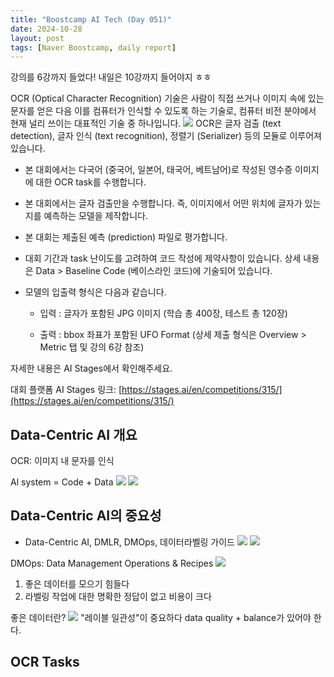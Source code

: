 ```yaml
---
title: "Boostcamp AI Tech (Day 051)"
date: 2024-10-28
layout: post
tags: [Naver Boostcamp, daily report]
---
```

강의를 6강까지 들었다!
내일은 10강까지 들어야지 ㅎㅎ

OCR (Optical Character Recognition) 기술은 사람이 직접 쓰거나 이미지 속에 있는 문자를 얻은 다음 이를 컴퓨터가 인식할 수 있도록 하는 기술로, 컴퓨터 비전 분야에서 현재 널리 쓰이는 대표적인 기술 중 하나입니다.
![](https://i.imgur.com/4rjEUks.png)
OCR은 글자 검출 (text detection), 글자 인식 (text recognition), 정렬기 (Serializer) 등의 모듈로 이루어져 있습니다.
- 본 대회에서는 다국어 (중국어, 일본어, 태국어, 베트남어)로 작성된 영수증 이미지에 대한 OCR task를 수행합니다.
    
- 본 대회에서는 글자 검출만을 수행합니다. 즉, 이미지에서 어떤 위치에 글자가 있는지를 예측하는 모델을 제작합니다.
    
- 본 대회는 제출된 예측 (prediction) 파일로 평가합니다.
    
- 대회 기간과 task 난이도를 고려하여 코드 작성에 제약사항이 있습니다. 상세 내용은 Data > Baseline Code (베이스라인 코드)에 기술되어 있습니다.
    
- 모델의 입출력 형식은 다음과 같습니다.
    
    - 입력 : 글자가 포함된 JPG 이미지 (학습 총 400장, 테스트 총 120장)
        
    - 출력 : bbox 좌표가 포함된 UFO Format (상세 제출 형식은 Overview > Metric 탭 및 강의 6강 참조)
        

자세한 내용은 AI Stages에서 확인해주세요.

대회 플랫폼 AI Stages 링크: [https://stages.ai/en/competitions/315/](https://stages.ai/en/competitions/315/)

## Data-Centric AI 개요
OCR: 이미지 내 문자를 인식

Al system = Code + Data
![](https://i.imgur.com/bRFr5nY.png)
![](https://i.imgur.com/mJpREY5.png)

## Data-Centric AI의 중요성
- Data-Centric AI, DMLR, DMOps, 데이터라벨링 가이드
![](https://i.imgur.com/BBgy5re.png)
![](https://i.imgur.com/KSwegcf.png)

DMOps: Data Management Operations & Recipes
![](https://i.imgur.com/Kb3JAl8.png)

1. 좋은 데이터를 모으기 힘들다
2. 라벨링 작업에 대한 명확한 정답이 없고 비용이 크다

좋은 데이터란?
![](https://i.imgur.com/yr7YoEM.png)
"레이블 일관성"이 중요하다
data quality + balance가 있어야 한다.

## OCR Tasks